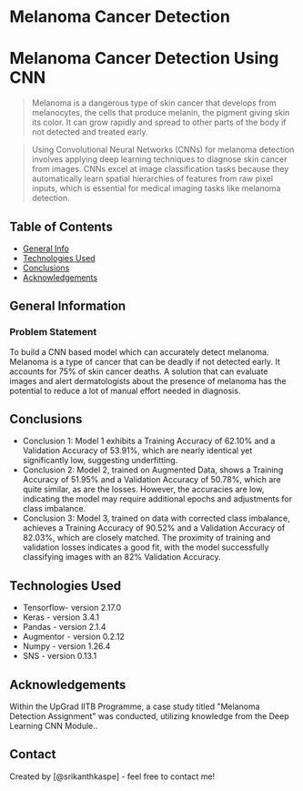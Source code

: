 # Melanoma Cancer Detection
# Melanoma Cancer Detection Using CNN
> Melanoma is a dangerous type of skin cancer that develops from melanocytes, the cells that produce melanin, the pigment giving skin its color. It can grow rapidly and spread to other parts of the body if not detected and treated early.

> Using Convolutional Neural Networks (CNNs) for melanoma detection involves applying deep learning techniques to diagnose skin cancer from images. CNNs excel at image classification tasks because they automatically learn spatial hierarchies of features from raw pixel inputs, which is essential for medical imaging tasks like melanoma detection.


## Table of Contents
* [General Info](#general-information)
* [Technologies Used](#technologies-used)
* [Conclusions](#conclusions)
* [Acknowledgements](#acknowledgements)


## General Information

### Problem Statement
To build a CNN based model which can accurately detect melanoma. Melanoma is a type of cancer that can be deadly if not detected early. It accounts for 75% of skin cancer deaths. A solution that can evaluate images and alert dermatologists about the presence of melanoma has the potential to reduce a lot of manual effort needed in diagnosis.



## Conclusions
- Conclusion 1: Model 1 exhibits a Training Accuracy of 62.10% and a Validation Accuracy of 53.91%, which are nearly identical yet significantly low, suggesting underfitting.
- Conclusion 2: Model 2, trained on Augmented Data, shows a Training Accuracy of 51.95% and a Validation Accuracy of 50.78%, which are quite similar, as are the losses. However, the accuracies are low, indicating the model may require additional epochs and adjustments for class imbalance.
- Conclusion 3: Model 3, trained on data with corrected class imbalance, achieves a Training Accuracy of 90.52% and a Validation Accuracy of 82.03%, which are closely matched. The proximity of training and validation losses indicates a good fit, with the model successfully classifying images with an 82% Validation Accuracy.


## Technologies Used
- Tensorflow- version 2.17.0
- Keras     - version 3.4.1
- Pandas    - version 2.1.4
- Augmentor - version 0.2.12
- Numpy     - version 1.26.4
- SNS		- version 0.13.1


## Acknowledgements
Within the UpGrad IITB Programme, a case study titled "Melanoma Detection Assignment" was conducted, utilizing knowledge from the Deep Learning CNN Module..


## Contact
Created by [@srikanthkaspe] - feel free to contact me!

